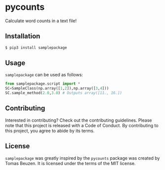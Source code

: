 # pycounts

Calculate word counts in a text file!

## Installation

```bash
$ pip3 install samplepackage
```

## Usage

`samplepackage` can be used as follows:

```python
from samplepackage.script import *
SC=SampleClass(np.array([1,2]),np.array([3,4]))
SC.sample_method(2.0,3.0) # Outputs array([11., 16.])
```

## Contributing

Interested in contributing? Check out the contributing guidelines. 
Please note that this project is released with a Code of Conduct. 
By contributing to this project, you agree to abide by its terms.

## License

`samplepackage` was greatly inspired by the `pycounts` package was created by Tomas Beuzen. It is licensed under the terms
of the MIT license.

